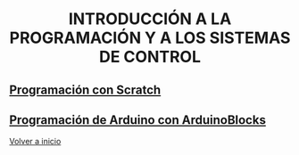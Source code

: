 
<h1 align="center"> INTRODUCCIÓN A LA PROGRAMACIÓN Y A LOS SISTEMAS DE CONTROL </h1>

## [Programación con Scratch](Scratch/readme.md)

## [Programación de Arduino con ArduinoBlocks](ArduinoBlocks/readme.md)

[Volver a inicio](https://github.com/angelmicelti/TecnoVilladiego3)
